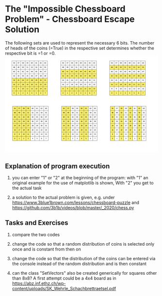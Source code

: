 # The "Impossible Chessboard Problem" - Chessboard Escape Solution
The following sets are used to represent the necessary 6 bits. 
The number of heads of the coins (=True) in the respective set determines whether the respective bit is =1 or =0.
![sets.png](sets.png)
## Explanation of program execution

1. you can enter "1" or "2" at the beginning of the program:
with "1" an original example for the use of matplotlib is shown,
With "2" you get to the actual task
 
2. a solution to the actual problem is given, e.g. under
https://www.3blue1brown.com/lessons/chessboard-puzzle
and
https://github.com/3b1b/videos/blob/master/_2020/chess.py
## Tasks and Exercises
1. compare the two codes

2. change the code so that a random distribution of coins is selected only once and is constant from then on

3. change the code so that the distribution of the coins can be entered via the console instead of the random distribution and is then constant

4. can the class "SetVectors" also be created generically for squares other than 8x8? A first attempt could be a 4x4 board as in 
https://abz.inf.ethz.ch/wp-content/uploads/SK_Wehrle_Schachbrettraetsel.pdf 


